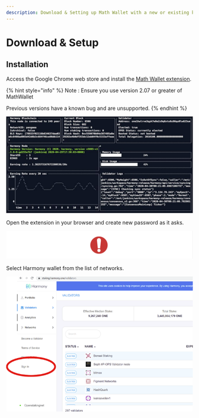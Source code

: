 ```yaml
---
description: Download & Setting up Math Wallet with a new or existing key
---
```


# Download & Setup

## Installation

Access the Google Chrome web store and install the [Math Wallet extension](https://chrome.google.com/webstore/detail/math-wallet/afbcbjpbpfadlkmhmclhkeeodmamcflc?hl=en).

{% hint style="info" %}
Note : Ensure you use version 2.07 or greater of MathWallet

Previous versions have a known bug and are unsupported.
{% endhint %}

![](../../.gitbook/assets/image%20%2832%29.png)

Open the extension in your browser and create new password as it asks.

![](../../.gitbook/assets/image%20%2825%29.png)

Select Harmony wallet from the list of networks.

![](../../.gitbook/assets/image%20%2838%29.png)



